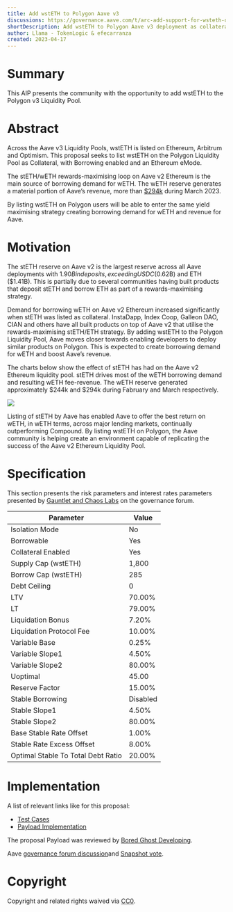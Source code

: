 ```yaml
---
title: Add wstETH to Polygon Aave v3
discussions: https://governance.aave.com/t/arc-add-support-for-wsteth-on-polygon-v3/12266
shortDescription: Add wstETH to Polygon Aave v3 deployment as collateral, with borrowing enabled and an Ethereum eMode.
author: Llama - TokenLogic & efecarranza
created: 2023-04-17
---
```


# Summary

This AIP presents the community with the opportunity to add wstETH to the Polygon v3 Liquidity Pool.

# Abstract

Across the Aave v3 Liquidity Pools, wstETH is listed on Ethereum, Arbitrum and Optimism. This proposal seeks to list wstETH on the Polygon Liquidity Pool as Collateral, with Borrowing enabled and an Ethereum eMode.

The stETH/wETH rewards-maximising loop on Aave v2 Ethereum is the main source of borrowing demand for wETH. The wETH reserve generates a material portion of Aave’s revenue, more than [$294k](https://dune.com/llama/Aave-ETH-Market-Parameters-Simulation) during March 2023. 

By listing wstETH on Polygon users will be able to enter the same yield maximising strategy creating borrowing demand for wETH and revenue for Aave.

# Motivation

The stETH reserve on Aave v2 is the largest reserve across all Aave deployments with $1.90B in deposits, exceeding USDC ($0.62B) and ETH ($1.41B). This is partially due to several communities having built products that deposit stETH and borrow ETH as part of a rewards-maximising strategy. 

Demand for borrowing wETH on Aave v2 Ethereum increased significantly when stETH was listed as collateral. InstaDapp, Index Coop, Galleon DAO, CIAN and others have all built products on top of Aave v2 that utilise the rewards-maximising stETH/ETH strategy. By adding wstETH to the Polygon Liquidity Pool, Aave moves closer towards enabling developers to deploy similar products on Polygon. This is expected to create borrowing demand for wETH and boost Aave’s revenue.

The charts below show the effect of stETH has had on the Aave v2 Ethereum liquidity pool. stETH drives most of the wETH borrowing demand and resulting wETH fee-revenue. The wETH reserve generated approximately $244k and $294k during Fabruary and March respectively.

![](https://i.imgur.com/RaduU68.png)

Listing of stETH by Aave has enabled Aave to offer the best return on wETH, in wETH terms, across major lending markets, continually outperforming Compound. By listing wstETH on Polygon, the Aave community is helping create an environment capable of replicating the success of the Aave v2 Ethereum Liquidity Pool.

# Specification

This section presents the risk parameters and interest rates parameters presented by [Gauntlet and Chaos Labs](https://governance.aave.com/t/arc-add-support-for-wsteth-on-polygon-v3/12266/4) on the governance forum.


|Parameter|Value|
| --- | --- |
|Isolation Mode|No|
|Borrowable|Yes|
|Collateral Enabled| Yes|
|Supply Cap (wstETH)| 1,800|
|Borrow Cap (wstETH)| 285|
|Debt Ceiling| 0|
|LTV| 70.00%|
|LT| 79.00%|
|Liquidation Bonus| 7.20%|
|Liquidation Protocol Fee |10.00%|
|Variable Base|0.25%|
|Variable Slope1|4.50%|
|Variable Slope2|80.00%|
|Uoptimal|45.00|
|Reserve Factor|15.00%|
|Stable Borrowing|Disabled|
|Stable Slope1|4.50%|
|Stable Slope2|80.00%|
|Base Stable Rate Offset|1.00%|
|Stable Rate Excess Offset|8.00%|
|Optimal Stable To Total Debt Ratio|20.00%|

# Implementation

A list of relevant links like for this proposal:

  * [Test Cases](https://github.com/bgd-labs/aave-proposals/tree/main/src/AaveV3Listings_20230413/AaveV3Listings_20230413_PayloadTest.t.sol)
  * [Payload Implementation](https://github.com/bgd-labs/aave-proposals/tree/main/src/AaveV3Listings_20230413/AaveV3Listings_20230413_Payload.sol)

The proposal Payload was reviewed by [Bored Ghost Developing](https://bgdlabs.com/).

Aave [governance forum discussion](https://governance.aave.com/t/arc-add-support-for-wsteth-on-polygon-v3/12266)and [Snapshot vote](https://snapshot.org/#/aave.eth/proposal/0x9d7296b06a66d6d6b4c9e85051477a4d62d066e3f56c248bcc85cbea00f7c7a4).

# Copyright

Copyright and related rights waived via [CC0](https://creativecommons.org/publicdomain/zero/1.0/).

